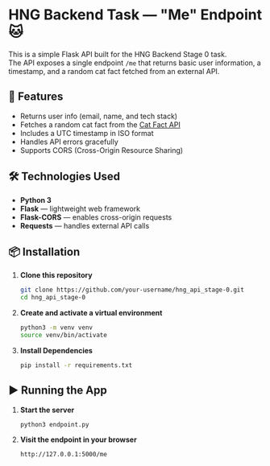 # HNG Backend Task — "Me" Endpoint 🐱

This is a simple Flask API built for the HNG Backend Stage 0 task.  
The API exposes a single endpoint `/me` that returns basic user information, a timestamp, and a random cat fact fetched from an external API.

## 🚀 Features

- Returns user info (email, name, and tech stack)
- Fetches a random cat fact from the [Cat Fact API](https://catfact.ninja/fact)
- Includes a UTC timestamp in ISO format
- Handles API errors gracefully
- Supports CORS (Cross-Origin Resource Sharing)

## 🛠️ Technologies Used

- **Python 3**
- **Flask** — lightweight web framework
- **Flask-CORS** — enables cross-origin requests
- **Requests** — handles external API calls

## 📦 Installation

1. **Clone this repository**
   ```bash
   git clone https://github.com/your-username/hng_api_stage-0.git
   cd hng_api_stage-0
   ```
2. **Create and activate a virtual environment**
   ```bash
   python3 -m venv venv
   source venv/bin/activate
   ```
3. **Install Dependencies**
   ```bash
   pip install -r requirements.txt
   ```

## ▶ Running the App

1. **Start the server**
   ```bash
   python3 endpoint.py
   ```
2. **Visit the endpoint in your browser**
   ```bash
   http://127.0.0.1:5000/me
   ```
